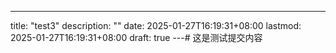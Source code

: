 ---
title: "test3"
description: ""
date: 2025-01-27T16:19:31+08:00
lastmod: 2025-01-27T16:19:31+08:00
draft: true
---# 这是测试提交内容
